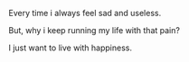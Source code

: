 Every time i always feel sad and useless.

But, why i keep running my life with that pain?

I just want to live with happiness.

